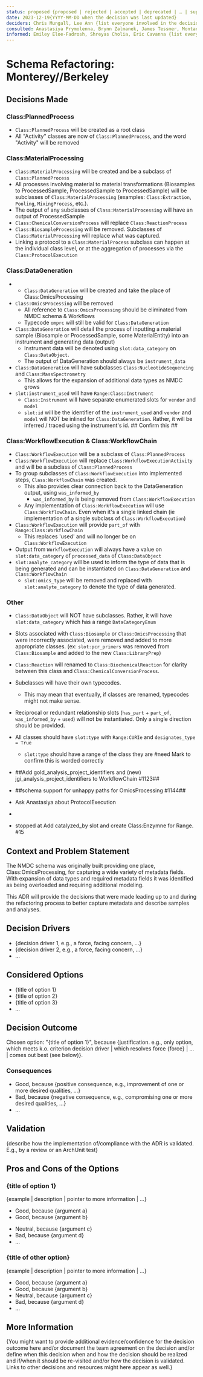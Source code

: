 ```yaml
---
status: proposed {proposed | rejected | accepted | deprecated | … | superseded by [ADR-0005](0005-example.md)}
date: 2023-12-19{YYYY-MM-DD when the decision was last updated}
deciders: Chris Mungall, Lee Ann {list everyone involved in the decision}
consulted: Anastasiya Prymolenna, Brynn Zalmanek, James Tessmer, Montana Smith, Sam Purvine, Yuri Corilo, Mark Miller, Michael Thorton, Alicia Clum, Mark Miller    {list everyone whose opinions are sought (typically subject-matter experts); and with whom there is a two-way communication}
informed: Emiley Eloe-Fadrosh, Shreyas Cholia, Eric Cavanna {list everyone who is kept up-to-date on progress; and with whom there is a one-way communication}
---
```

# Schema Refactoring: Monterey//Berkeley

## Decisions Made

### Class:PlannedProcess
* `Class:PlannedProcess` will be created as a root class 
* All "Activity" classes are now of `Class:PlannedProcess`, and the word "Activity" will be removed

### Class:MaterialProcessing
* `Class:MaterialProcessing` will be created and be a subclass of `Class:PlannedProcess`
* All processes involving material to material transformations (Biosamples to ProcessedSample, ProcessedSample to ProcessedSample) will be subclasses of `Class:MaterialProcessing` (examples: `Class:Extraction`, `Pooling`, `MixingProcess`, etc.). 
* The output of any subclasses of `Class:MaterialProcessing` will have an output of ProcessedSample
* `Class:ChemicalConversionProcess` will replace `Class:ReactionProcess`
* `Class:BiosampleProcessing` will be removed. Subclasses of `Class:MaterialProcessing` will replace what was captured. 
* Linking a protocol to a `Class:MaterialProcess` subclass can happen at the individual class level, or at the aggregation of processes via the `Class:ProtocolExecution`

### Class:DataGeneration
* * `Class:DataGeneration` will be created and take the place of Class:OmicsProcessing
* `Class:OmicsProcessing` will be removed
  * All reference to `Class:OmicsProcessing` should be eliminated from NMDC schema & Workflows
  * Typecode `omprc` will still be valid for `Class:DataGeneration`
* `Class:DataGeneration` will detail the process of inputting a material sample (Biosample or ProcessedSample, some MaterialEntity) into an instrument and generating data (output)
  * Instrument data will be denoted using `slot:data_category` on `Class:DataObject`.
  * The output of DataGeneration should always be `instrument_data`
* `Class:DataGeneration` will have subclasses `Class:NucleotideSequencing` and `Class:MassSpectrometry` 
  * This allows for the expansion of additional data types as NMDC grows
* `slot:instrument_used` will have `Range:Class:Instrument`
  * `Class:Instrument` will have separate enumerated slots for `vendor` and `model`
  * `slot:id` will be the identifier of the `instrument_used` and `vendor` and `model` will NOT be inlined for `Class:DataGeneration`. Rather, it will be inferred / traced using the instrument's id. ## Confirm this ##

### Class:WorkflowExecution & Class:WorkflowChain
* `Class:WorkflowExecution` will be a subclass of `Class:PlannedProcess`
* `Class:WorkflowExecution` will replace `Class:WorkflowExecutionActivity` and will be a subclass of `Class:PlannedProcess`
* To group subclasses of `Class:WorkflowExecution` into implemented steps, `Class:WorkflowChain` was created.
  * This also provides clear connection back to the DataGeneration output, using `was_informed_by`
    * `was_informed_by` is being removed from `Class:WorkflowExecution`
  * Any implementation of `Class:WorkflowExecution` will use `Class:WorkflowChain`. Even when it's a single linked chain (ie implementation of a single subclass of `Class:WorkflowExecution`)
* `Class:WorkflowExecution` will provide `part_of` with `Range:Class:WorkflowChain`
  * This replaces 'used' and will no longer be on `Class:WorkflowExecution`
* Output from `WorkflowExecution` will always have a value on `slot:data_category` of `processed_data` of `Class:DataObject`
* `slot:analyte_category` will be used to inform the type of data that is being generated and can be instantiated on `Class:DataGeneration` and `Class:WorkflowChain`
  * `slot:omics_type` will be removed and replaced with `slot:analyte_category` to denote the type of data generated.

### Other
* `Class:DataObject` will NOT have subclasses. Rather, it will have `slot:data_category` which has a range `DataCategoryEnum`
* Slots associated with `Class:Biosample` or `Class:OmicsProcessing` that were incorrectly associated, were removed and added to more appropriate classes. (ex: `slot:pcr_primers` was removed from `Class:Biosample` and added to the new `Class:LibraryPrep`)
* `Class:Reaction` will renamed to `Class:BiochemicalReaction` for clarity between this class and `Class:ChemicalConversionProcess`.
* Subclasses will have their own typecodes.
  * This may mean that eventually, if classes are renamed, typecodes might not make sense.
* Reciprocal or redundant relationship slots (`has_part` + `part_of`, `was_informed_by` + `used`) will not be instantiated. Only a single direction should be provided.
* All classes should have `slot:type` with `Range:CURIe` and `designates_type = True`
  * `slot:type` should have a range of the class they are #need Mark to confirm this is worded correctly








* ##Add gold_analysis_project_identifiers and (new) jgi_analysis_project_identifiers to WorkflowChain #1123##
* ##schema support for unhappy paths for OmicsProcessing #1144##


* Ask Anastasiya about ProtocolExecution
* 
* stopped at Add catalyzed_by slot and create Class:Enzymne for Range. #15




## Context and Problem Statement

The NMDC schema was originally built providing one place, Class:OmicsProcessing, for capturing a wide variety of metadata fields. With expansion of data types and required metadata fields it was identified as being overloaded and requiring additional modeling.

This ADR will provide the decisions that were made leading up to and during the refactoring process to better capture metadata and describe samples and analyses.

<!-- This is an optional element. Feel free to remove. -->
## Decision Drivers

* {decision driver 1, e.g., a force, facing concern, …}
* {decision driver 2, e.g., a force, facing concern, …}
* … <!-- numbers of drivers can vary -->

## Considered Options

* {title of option 1}
* {title of option 2}
* {title of option 3}
* … <!-- numbers of options can vary -->

## Decision Outcome

Chosen option: "{title of option 1}", because
{justification. e.g., only option, which meets k.o. criterion decision driver | which resolves force {force} | … | comes out best (see below)}.

<!-- This is an optional element. Feel free to remove. -->
### Consequences

* Good, because {positive consequence, e.g., improvement of one or more desired qualities, …}
* Bad, because {negative consequence, e.g., compromising one or more desired qualities, …}
* … <!-- numbers of consequences can vary -->

<!-- This is an optional element. Feel free to remove. -->
## Validation

{describe how the implementation of/compliance with the ADR is validated. E.g., by a review or an ArchUnit test}

<!-- This is an optional element. Feel free to remove. -->
## Pros and Cons of the Options

### {title of option 1}

<!-- This is an optional element. Feel free to remove. -->
{example | description | pointer to more information | …}

* Good, because {argument a}
* Good, because {argument b}
<!-- use "neutral" if the given argument weights neither for good nor bad -->
* Neutral, because {argument c}
* Bad, because {argument d}
* … <!-- numbers of pros and cons can vary -->

### {title of other option}

{example | description | pointer to more information | …}

* Good, because {argument a}
* Good, because {argument b}
* Neutral, because {argument c}
* Bad, because {argument d}
* …

<!-- This is an optional element. Feel free to remove. -->
## More Information

{You might want to provide additional evidence/confidence for the decision outcome here and/or
 document the team agreement on the decision and/or
 define when this decision when and how the decision should be realized and if/when it should be re-visited and/or
 how the decision is validated.
 Links to other decisions and resources might here appear as well.}
